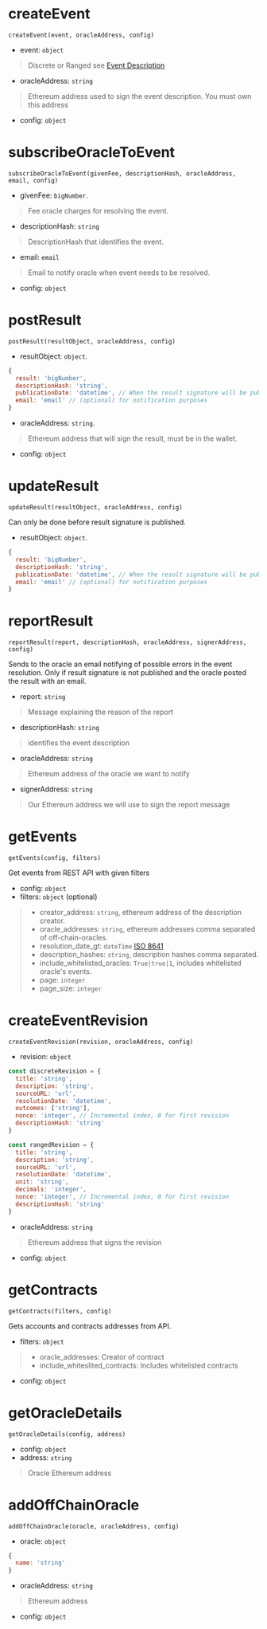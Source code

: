 # createEvent
`createEvent(event, oracleAddress, config)`

  * event: `object`
  > Discrete or Ranged see [Event Description](/reference/eventDescription)

  * oracleAddress: `string`
  > Ethereum address used to sign the event description. You must own this address

  * config: `object`


# subscribeOracleToEvent
`subscribeOracleToEvent(givenFee, descriptionHash, oracleAddress, email, config)`

* givenFee: `bigNumber`.
> Fee oracle charges for resolving the event.

* descriptionHash: `string`
> DescriptionHash that identifies the event.

* email: `email`
> Email to notify oracle when event needs to be resolved.

* config: `object`


# postResult
`postResult(resultObject, oracleAddress, config)`

* resultObject: `object`.

```js
{
  result: 'bigNumber',
  descriptionHash: 'string',
  publicationDate: 'datetime', // When the result signature will be public
  email: 'email' // (optional) for notification purposes
}
```
* oracleAddress: `string`.
> Ethereum address that will sign the result, must be in the wallet.

* config: `object`

# updateResult
`updateResult(resultObject, oracleAddress, config)`

Can only be done before result signature is published.

* resultObject: `object`.
```js
{
  result: 'bigNumber',
  descriptionHash: 'string',
  publicationDate: 'datetime', // When the result signature will be public
  email: 'email' // (optional) for notification purposes
}
```

# reportResult
`reportResult(report, descriptionHash, oracleAddress, signerAddress, config)`

Sends to the oracle an email notifying of possible errors in the event resolution. Only if result signature is not published and the oracle posted the result with an email.

* report: `string`
> Message explaining the reason of the report

* descriptionHash: `string`
> identifies the event description

* oracleAddress: `string`
> Ethereum address of the oracle we want to notify

* signerAddress: `string`
> Our Ethereum address we will use to sign the report message

# getEvents
`getEvents(config, filters)`

Get events from REST API with given filters

* config: `object`
* filters: `object` (optional)
> * creator_address: `string`, ethereum address of the description creator.
> * oracle_addresses: `string`, ethereum addresses comma separated of off-chain-oracles.
> * resolution_date_gt: `dateTime` [ISO 8641](https://en.wikipedia.org/wiki/ISO_8601)
> * description_hashes: `string`, description hashes comma separated.
> * include_whitelisted_oracles: `True|true|1`, includes whitelisted oracle's events.
> * page: `integer`
> * page_size: `integer`

# createEventRevision
`createEventRevision(revision, oracleAddress, config)`

* revision: `object`
```js
const discreteRevision = {
  title: 'string',
  description: 'string',
  sourceURL: 'url',
  resolutionDate: 'datetime',
  outcomes: ['string'],  
  nonce: 'integer', // Incremental index, 0 for first revision
  descriptionHash: 'string'
}

const rangedRevision = {
  title: 'string',
  description: 'string',
  sourceURL: 'url',
  resolutionDate: 'datetime',
  unit: 'string',
  decimals: 'integer',
  nonce: 'integer', // Incremental index, 0 for first revision
  descriptionHash: 'string'
}
```

* oracleAddress: `string`
> Ethereum address that signs the revision

* config: `object`

# getContracts
`getContracts(filters, config)`

Gets accounts and contracts addresses from API.

* filters: `object`
> * oracle_addresses: Creator of contract
> * include_whiteslited_contracts: Includes whitelisted contracts

* config: `object`

# getOracleDetails
`getOracleDetails(config, address)`

* config: `object`
* address: `string`
> Oracle Ethereum address


# addOffChainOracle
`addOffChainOracle(oracle, oracleAddress, config)`

* oracle: `object`
```js
{
  name: 'string'
}
```
* oracleAddress: `string`
> Ethereum address

* config: `object`
